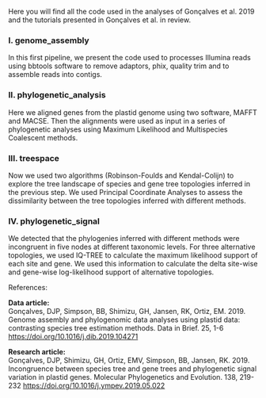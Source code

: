 Here you will find all the code used in the analyses of Gonçalves et al. 2019 and the tutorials presented in Gonçalves et al. in review.  


### I. genome_assembly

In this first pipeline, we present the code used to processes Illumina reads using bbtools software to remove adaptors, phix, quality trim and to assemble reads into contigs.

### II. phylogenetic_analysis

Here we aligned genes from the plastid genome using two software, MAFFT and MACSE.  Then the alignments were used as input in a series of phylogenetic analyses using Maximum Likelihood and Multispecies Coalescent methods.

### III. treespace  
Now we used two algorithms (Robinson-Foulds and Kendal-Colijn) to explore the tree landscape of species and gene tree topologies inferred in the previous step. We used Principal Coordinate Analyses to assess the dissimilarity between the tree topologies inferred with different methods.

### IV. phylogenetic_signal  
We detected that the phylogenies inferred with different methods were incongruent in five nodes at different taxonomic levels. For three alternative topologies, we used IQ-TREE to calculate the maximum likelihood support of each site and gene. We used this information to calculate the delta site-wise and gene-wise log-likelihood support of alternative topologies.  

References:  

__Data article:__  
Gonçalves, DJP, Simpson, BB, Shimizu, GH, Jansen, RK, Ortiz, EM. 2019. Genome assembly and phylogenomic data analyses using plastid data: contrasting species tree estimation methods. Data in Brief. 25, 1-6
https://doi.org/10.1016/j.dib.2019.104271 
  
__Research article:__  
Gonçalves, DJP, Shimizu, GH, Ortiz, EMV, Simpson, BB, Jansen, RK. 2019. Incongruence between species tree and gene trees and phylogenetic signal variation in plastid genes. Molecular Phylogenetics and Evolution. 138, 219-232 https://doi.org/10.1016/j.ympev.2019.05.022 
